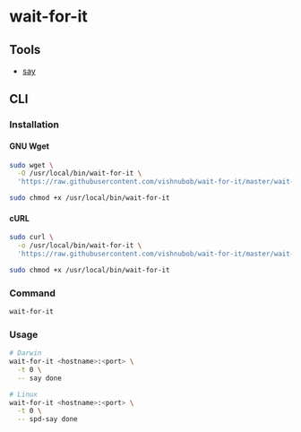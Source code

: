 # wait-for-it

## Tools

- [say](/say.md)

## CLI

### Installation

#### GNU Wget

```sh
sudo wget \
  -O /usr/local/bin/wait-for-it \
  'https://raw.githubusercontent.com/vishnubob/wait-for-it/master/wait-for-it.sh'

sudo chmod +x /usr/local/bin/wait-for-it
```

#### cURL

```sh
sudo curl \
  -o /usr/local/bin/wait-for-it \
  'https://raw.githubusercontent.com/vishnubob/wait-for-it/master/wait-for-it.sh'

sudo chmod +x /usr/local/bin/wait-for-it
```

### Command

```sh
wait-for-it
```

### Usage

```sh
# Darwin
wait-for-it <hostname>:<port> \
  -t 0 \
  -- say done

# Linux
wait-for-it <hostname>:<port> \
  -t 0 \
  -- spd-say done
```
